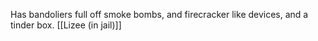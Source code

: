 Has bandoliers full off smoke bombs, and firecracker like devices, and a tinder box. [[Lizee (in jail)]]
